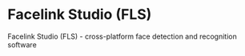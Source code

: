 # Facelink Studio (FLS)
Facelink Studio (FLS) - cross-platform face detection and recognition software 
